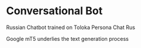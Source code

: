 # Conversational Bot

Russian Chatbot trained on Toloka Persona Chat Rus  

Google mT5 underlies the text generation process

